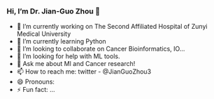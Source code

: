 ### Hi, I’m Dr. Jian-Guo Zhou 👋

- 🔭 I’m currently working on The Second Affiliated Hospital of Zunyi Medical University
- 🌱 I’m currently learning Python
- 👯 I’m looking to collaborate on Cancer Bioinformatics, IO...
- 🤔 I’m looking for help with ML tools.
- 💬 Ask me about Ml and Cancer research!
- 📫 How to reach me: twitter - @JianGuoZhou3
- 😄 Pronouns: 
- ⚡ Fun fact: ...
